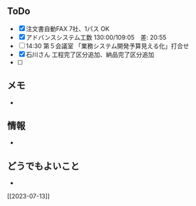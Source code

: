 ## ToDo
- [x] 注文書自動FAX 7社、1パス OK
- [x] アドバンスシステム工数 130:00/109:05　差: 20:55
- [ ] 14:30 第５会議室 「業務システム開発予算見える化」打合せ 
- [x] 石川さん 工程完了区分追加、納品完了区分追加
- [ ] 


## メモ
- 


## 情報
- 


## どうでもよいこと
- 


[[2023-07-13]]

